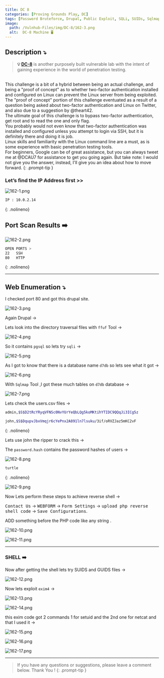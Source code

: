 ```yaml
---
title: DC 8
categories: [Proving Grounds Play, DC]
tags: [Password Bruteforce, Drupal, Public Exploit, SQLi, SUIDs, Sqlmap, exim4, PrivEsc, DC, CMS]
image:
  path: /Vulnhub-Files/img/DC-8/162-3.png
  alt:  DC-8 Machine 🖥️
---
```



## **Description ⤵️**

>**💡 [DC-8](https://www.vulnhub.com/entry/dc-8,367/)** is another purposely built vulnerable lab with the intent of gaining experience in the world of penetration testing.
<br>
This challenge is a bit of a hybrid between being an actual challenge, and being a "proof of concept" as to whether two-factor authentication installed and configured on Linux can prevent the Linux server from being exploited.
<br>
The "proof of concept" portion of this challenge eventuated as a result of a question being asked about two-factor authentication and Linux on Twitter, and also due to a suggestion by @theart42.
<br>
The ultimate goal of this challenge is to bypass two-factor authentication, get root and to read the one and only flag.
<br>
You probably would not even know that two-factor authentication was installed and configured unless you attempt to login via SSH, but it is definitely there and doing it is job.
<br>
Linux skills and familiarity with the Linux command line are a must, as is some experience with basic penetration testing tools.
<br>
For beginners, Google can be of great assistance, but you can always tweet me at @DCAU7 for assistance to get you going again. But take note: I would not give you the answer, instead, I'll give you an idea about how to move forward.
{: .prompt-tip }

### Let’s find the IP Address first >>

![162-1.png](/Vulnhub-Files/img/DC-8/162-1.png)

```bash
IP : 10.0.2.14
```
{: .nolineno}

## Port Scan Results ➡️

![162-2.png](/Vulnhub-Files/img/DC-8/162-2.png)

```bash
OPEN PORTS >
22   SSH
80   HTTP
```
{: .nolineno}

---

## Web Enumeration ⤵️

I checked port 80 and got this drupal site.

![162-3.png](/Vulnhub-Files/img/DC-8/162-3.png)

Again Drupal →

Lets look into the directory traversal files with `ffuf` Tool →

![162-4.png](/Vulnhub-Files/img/DC-8/162-4.png)

So it contains `pgsql` so lets try `sqli` →

![162-5.png](/Vulnhub-Files/img/DC-8/162-5.png)

As I got to know that there is a database name `d7db` so lets see what it got →

![162-6.png](/Vulnhub-Files/img/DC-8/162-6.png)

With `Sqlmap` Tool ,I got these much tables on `d7db` database →

![162-7.png](/Vulnhub-Files/img/DC-8/162-7.png)

Lets check the users.csv files →

```bash
admin,$S$D2tRcYRyqVFNSc0NvYUrYeQbLQg5koMKtihYTIDC9QQqJi3ICg5z

john,$S$DqupvJbxVmqjr6cYePnx2A891ln7lsuku/3if/oRVZJaz5mKC2vF
```
{: .nolineno}

Lets use john the ripper to crack this →

The `password.hash` contains the password hashes of users →

![162-8.png](/Vulnhub-Files/img/DC-8/162-8.png)

```bash
turtle
```
{: .nolineno}

![162-9.png](/Vulnhub-Files/img/DC-8/162-9.png)

Now Lets perform these steps to achieve reverse shell →

<kbd>Contact Us</kbd> → <kbd>WEBFORM</kbd> → <kbd>Form Settings</kbd> → <kbd>upload php reverse shell code</kbd> → <kbd>Save Configurations</kbd>.

ADD something before the PHP code like any string .

![162-10.png](/Vulnhub-Files/img/DC-8/162-10.png)

![162-11.png](/Vulnhub-Files/img/DC-8/162-11.png)

---

### SHELL ➡️

Now after getting the shell lets try SUIDS and GUIDS files →

![162-12.png](/Vulnhub-Files/img/DC-8/162-12.png)

Now lets exploit `exim4` →

![162-13.png](/Vulnhub-Files/img/DC-8/162-13.png)

![162-14.png](/Vulnhub-Files/img/DC-8/162-14.png)

this exim code got 2 commands 1 for setuid and the 2nd one for netcat and that I used it →

![162-15.png](/Vulnhub-Files/img/DC-8/162-15.png)

![162-16.png](/Vulnhub-Files/img/DC-8/162-16.png)

![162-17.png](/Vulnhub-Files/img/DC-8/162-17.png)

---

> If you have any questions or suggestions, please leave a comment below.
Thank You ! 
{: .prompt-tip }